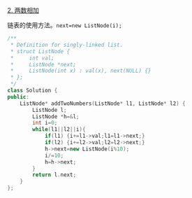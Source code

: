 [2. 两数相加](https://leetcode-cn.com/problems/add-two-numbers/)

链表的使用方法。`next=new ListNode(i);`

```cpp
/**
 * Definition for singly-linked list.
 * struct ListNode {
 *     int val;
 *     ListNode *next;
 *     ListNode(int x) : val(x), next(NULL) {}
 * };
 */
class Solution {
public:
    ListNode* addTwoNumbers(ListNode* l1, ListNode* l2) {
        ListNode l;
        ListNode *h=&l;
        int i=0;
        while(l1||l2||i){
            if(l1) {i+=l1->val;l1=l1->next;}
            if(l2) {i+=l2->val;l2=l2->next;}
            h->next=new ListNode(i%10);
            i/=10;
            h=h->next;
        }
        return l.next;
    }
};
```